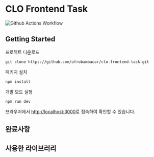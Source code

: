 # CLO Frontend Task 

![Github Actions Workflow](https://github.com/afrobambacar/clo-frontend-task/actions/workflows/dev/badge.svg)

## Getting Started
프로젝트 다운로드
```
git clone https://github.com/afrobambacar/clo-frontend-task.git
```

패키지 설치
```
npm install
```

개발 모드 실행
```
npm run dev
```
브라우저에서 [http://localhost:3000](http://localhost:3000)로 접속하여 확인할 수 있습니다.

## 완료사항

## 사용한 라이브러리

